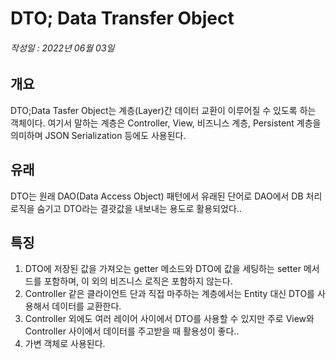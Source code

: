 # DTO; Data Transfer Object
###### 작성일 : 2022년 06월 03일

## 개요
DTO;Data Tasfer Object는 계층(Layer)간 데이터 교환이 이루어질 수 있도록 하는 객체이다. 여기서 말하는 계층은 Controller, View, 비즈니스 계층, Persistent 계층을 의미하며 JSON Serialization 등에도 사용된다.

## 유래
DTO는 원래 DAO(Data Access Object) 패턴에서 유래된 단어로 DAO에서 DB 처리 로직을 숨기고 DTO라는 결괏값을 내보내는 용도로 활용되었다..

## 특징
1. DTO에 저장된 값을 가져오는 getter 메소드와 DTO에 값을 세팅하는  setter 메서드를 포함하며, 이 외의 비즈니스 로직은 포함하지 않는다.
2. Controller 같은 클라이언트 단과 직접 마주하는 계층에서는 Entity 대신 DTO를 사용해서 데이터를 교환한다.
3. Controller 외에도 여러 레이어 사이에서 DTO를 사용할 수 있지만 주로 View와 Controller 사이에서 데이터를 주고받을 때 활용성이 좋다..
4. 가변 객체로 사용된다.